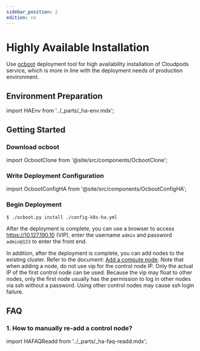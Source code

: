 ```yaml
---
sidebar_position: 2
edition: ce
---
```


# Highly Available Installation 

Use [ocboot](https://github.com/yunionio/ocboot) deployment tool for high availability installation of Cloudpods service, which is more in line with the deployment needs of production environment.

## Environment Preparation

import HAEnv from '../_parts/_ha-env.mdx';

<HAEnv />

## Getting Started

### Download ocboot

import OcbootClone from '@site/src/components/OcbootClone';

<OcbootClone />

### Write Deployment Configuration

import OcbootConfigHA from '@site/src/components/OcbootConfigHA';

<OcbootConfigHA productVersion='FullStack' />

### Begin Deployment

```bash
$ ./ocboot.py install ./config-k8s-ha.yml
```

After the deployment is complete, you can use a browser to access https://10.127.190.10 (VIP), enter the username `admin` and password `admin@123` to enter the front end.

In addition, after the deployment is complete, you can add nodes to the existing cluster. Refer to the document: [Add a compute node](../virt/host). Note that when adding a node, do not use vip for the control node IP. Only the actual IP of the first control node can be used. Because the vip may float to other nodes, only the first node usually has the permission to log in other nodes via ssh without a password. Using other control nodes may cause ssh login failure.

## FAQ

### 1. How to manually re-add a control node?

import HAFAQReadd from '../_parts/_ha-faq-readd.mdx';

<HAFAQReadd />